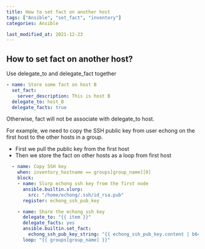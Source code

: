 ```yaml
---
title: How to set fact on another host
tags: ["Ansible", "set_fact", "inventory"]
categories: Ansible

last_modified_at: 2021-12-23
---
```

## How to set fact on another host?

Use delegate_to and delegate_fact together

```yaml
- name: Store some fact on host B
  set_fact:
    server_description: This is host B
  delegate_to: host_B
  delegate_facts: true
```
Otherwise, fact will not be associate with delegate_to host.

For example, we need to copy the SSH public key from user echong on the first host to the other hosts in a group.

- First we pull the public key from the first host 
- Then we store the fact on other hosts as a loop from first host

```yaml
  - name: Copy SSH key
    when: inventory_hostname == groups[group_name][0]
    block:
    - name: Slurp echong ssh key from the first node
      ansible.builtin.slurp:
        src: "/home/echong/.ssh/id_rsa.pub"
      register: echong_ssh_pub_key

    - name: Share the echong ssh key
      delegate_to: "{{ item }}"
      delegate_facts: yes
      ansible.builtin.set_fact:
        echong_ssh_pub_key_string: "{{ echong_ssh_pub_key.content | b64decode }}"
      loop: "{{ groups[group_name] }}"
````
